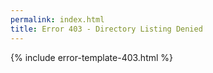 ```yaml
---
permalink: index.html 
title: Error 403 - Directory Listing Denied
---
```

{% include error-template-403.html %}
